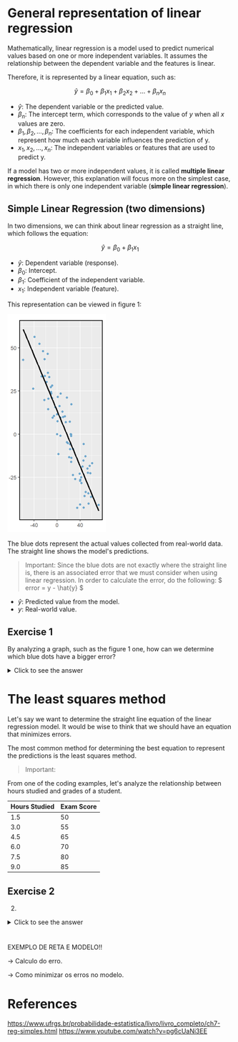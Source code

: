 # General representation of linear regression

Mathematically, linear regression is a model used to predict numerical values based on one or more independent variables. It assumes the relationship between the dependent variable and the features is linear.

Therefore, it is represented by a linear equation, such as:

$$
\hat{y} = \beta_0 + \beta_1 x_1 + \beta_2 x_2 + \dots + \beta_n x_n
$$

- $\hat{y}$: The dependent variable or the predicted value.
- $\beta_n$: The intercept term, which corresponds to the value of $y$ when all $x$ values are zero.
- $\beta_1, \beta_2, \dots, \beta_n$: The coefficients for each independent variable, which represent how much each variable influences the prediction of y.
- $x_1, x_2, \dots, x_n$: The independent variables or features that are used to predict y.

If a model has two or more independent values, it is called **multiple linear regression**. However, this explanation will focus more on the simplest case, in which there is only one independent variable (**simple linear regression**).

## Simple Linear Regression (two dimensions)

In two dimensions, we can think about linear regression as a straight line, which follows the equation:

$$
\hat{y} = \beta_0 + \beta_1 x_1
$$

- $\hat{y}$: Dependent variable (response).
- $\beta_0$: Intercept.
- $\beta_1$: Coefficient of the independent variable.
- $x_1$: Independent variable (feature).

This representation can be viewed in figure 1:

![Figure 1](Figures/figure1.png)

The blue dots represent the actual values collected from real-world data. The straight line shows the model's predictions.

> Important: Since the blue dots are not exactly where the straight line is, there is an associated error that we must consider when using linear regression. In order to calculate the error, do the following: 
$
error = y - \hat{y} 
$
- $\hat{y}$: Predicted value from the model.
- $y$: Real-world value. 

## Exercise 1

By analyzing a graph, such as the figure 1 one, how can we determine which blue dots have a bigger error?
<details>
  <summary>Click to see the answer</summary>
  The farther from the straight line the dot is, the bigger the error. Our goal is to have the blue dots as close as possible to the line, as this makes the model more accurate.
</details>

# The least squares method

Let's say we want to determine the straight line equation of the linear regression model. It would be wise to think that we should have an equation that minimizes errors.

The most common method for determining the best equation to represent the predictions is the least squares method.

> Important: 



From one of the coding examples, let's analyze the relationship between hours studied and grades of a student.

| Hours Studied | Exam Score |
|--------------|------------|
| 1.5          | 50         |
| 3.0          | 55         |
| 4.5          | 65         |
| 6.0          | 70         |
| 7.5          | 80         |
| 9.0          | 85         |


## Exercise 2

2. 
<details>
  <summary>Click to see the answer</summary>
  
</details>

# 

EXEMPLO DE RETA E MODELO!!

-> Calculo do erro.

-> Como minimizar os erros no modelo.

# References
https://www.ufrgs.br/probabilidade-estatistica/livro/livro_completo/ch7-reg-simples.html
https://www.youtube.com/watch?v=pg6cUaNi3EE

